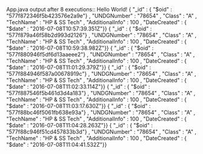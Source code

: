 App.java output after 8 executions::
Hello World!
{ "_id" : { "$oid" : "577f872346f5b423576e2a9e"} , "UNDGNumber" : "78654" , "Class" : "A" , "TechName" : "HP & SS Tech" , "AdditionalInfo" : 100 , "DateCreated" : { "$date" : "2016-07-08T10:57:39.351Z"}}
{ "_id" : { "$oid" : "577f879a46f58b2d993d2126"} , "UNDGNumber" : "78654" , "Class" : "A" , "TechName" : "HP & SS Tech" , "AdditionalInfo" : 100 , "DateCreated" : { "$date" : "2016-07-08T10:59:38.982Z"}}
{ "_id" : { "$oid" : "577f880946f5df6d13aaeee2"} , "UNDGNumber" : "78654" , "Class" : "A" , "TechName" : "HP & SS Tech" , "AdditionalInfo" : 100 , "DateCreated" : { "$date" : "2016-07-08T11:01:29.379Z"}}
{ "_id" : { "$oid" : "577f884946f587a00678919c"} , "UNDGNumber" : "78654" , "Class" : "A" , "TechName" : "HP & SS Tech" , "AdditionalInfo" : 100 , "DateCreated" : { "$date" : "2016-07-08T11:02:33.114Z"}}
{ "_id" : { "$oid" : "577f887546f5b461d3d4a183"} , "UNDGNumber" : "78654" , "Class" : "A" , "TechName" : "HP & SS Tech" , "AdditionalInfo" : 100 , "DateCreated" : { "$date" : "2016-07-08T11:03:17.630Z"}}
{ "_id" : { "$oid" : "577f88bc46f5061fb638e93a"} , "UNDGNumber" : "78654" , "Class" : "A" , "TechName" : "HP & SS Tech" , "AdditionalInfo" : 100 , "DateCreated" : { "$date" : "2016-07-08T11:04:28.263Z"}}
{ "_id" : { "$oid" : "577f88c946f51cd457833b3d"} , "UNDGNumber" : "78654" , "Class" : "A" , "TechName" : "HP & SS Tech" , "AdditionalInfo" : 100 , "DateCreated" : { "$date" : "2016-07-08T11:04:41.532Z"}}

